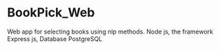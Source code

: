 # BookPick_Web
Web app for selecting books using nlp methods.
Node js, the framework Express js, Database PostgreSQL
